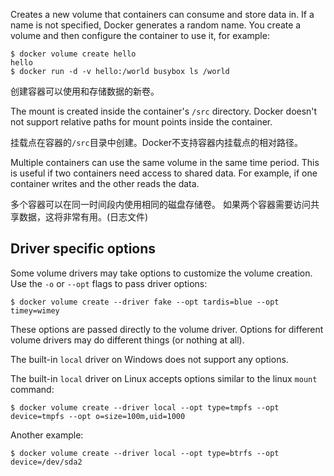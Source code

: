 
Creates a new volume that containers can consume and store data in. If a name
is not specified, Docker generates a random name. You create a volume and then
configure the container to use it, for example:

    $ docker volume create hello
    hello
    $ docker run -d -v hello:/world busybox ls /world

创建容器可以使用和存储数据的新卷。

The mount is created inside the container's `/src` directory. Docker doesn't
not support relative paths for mount points inside the container.

挂载点在容器的`/src`目录中创建。Docker不支持容器内挂载点的相对路径。

Multiple containers can use the same volume in the same time period. This is
useful if two containers need access to shared data. For example, if one
container writes and the other reads the data.

多个容器可以在同一时间段内使用相同的磁盘存储卷。
如果两个容器需要访问共享数据，这将非常有用。(日志文件)

## Driver specific options

Some volume drivers may take options to customize the volume creation. Use the
`-o` or `--opt` flags to pass driver options:

    $ docker volume create --driver fake --opt tardis=blue --opt timey=wimey

These options are passed directly to the volume driver. Options for different
volume drivers may do different things (or nothing at all).

The built-in `local` driver on Windows does not support any options.

The built-in `local` driver on Linux accepts options similar to the linux
`mount` command:

    $ docker volume create --driver local --opt type=tmpfs --opt device=tmpfs --opt o=size=100m,uid=1000

Another example:

    $ docker volume create --driver local --opt type=btrfs --opt device=/dev/sda2
